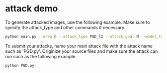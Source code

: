 # attack demo


To generate attacked images, use the following example. Make sure to specify the attack_type and other commands if necessary. 
```bash
python main.py --area C --attack_type PGD_l2 --attack_goal N --model_type resnet18 --strategy WB 
```

To submit your attacks, name your main attack file with the attack name such as 'PGD.py'. Originize your source files and make sure the attack can run such as the following example.
```bash
python PGD.py
```
